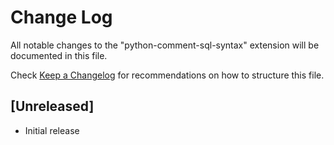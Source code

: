 # Change Log

All notable changes to the "python-comment-sql-syntax" extension will be documented in this file.

Check [Keep a Changelog](http://keepachangelog.com/) for recommendations on how to structure this file.

## [Unreleased]

- Initial release